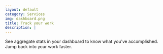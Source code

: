 ```yaml
---
layout: default
category: Services
img: dashboard.png
title: Track your work
description: |
---
```

See aggregate stats in your dashboard to know what you've accomplished. Jump back into your work faster.